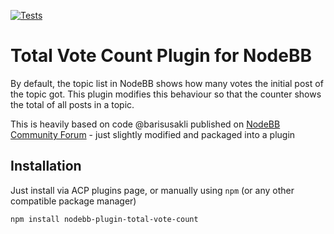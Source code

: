 [![Tests](https://github.com/oplik0/nodebb-plugin-total-vote-count/actions/workflows/test.yml/badge.svg)](https://github.com/oplik0/nodebb-plugin-total-vote-count/actions/workflows/test.yml)

# Total Vote Count Plugin for NodeBB

By default, the topic list in NodeBB shows how many votes the initial post of the topic got.
This plugin modifies this behaviour so that the counter shows the total of all posts in a topic.

This is heavily based on code @barisusakli published on [NodeBB Community Forum](https://community.nodebb.org/topic/17179/total-vote-count-on-topic-list/3) - just slightly modified and packaged into a plugin

## Installation

Just install via ACP plugins page, or manually using `npm` (or any other compatible package manager)

```bash
npm install nodebb-plugin-total-vote-count
```
